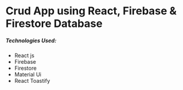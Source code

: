 <h1>Crud App using React, Firebase & Firestore Database</h1>
<h5>Technologies Used: </h5>
<ul>
    <li>React js</li>
    <li>Firebase</li>
    <li>Firestore</li>
    <li>Material Ui</li>
    <li>React Toastify</li>
    
</ul>
